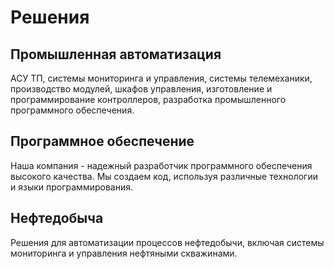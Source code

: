 # Решения

## Промышленная автоматизация

АСУ ТП, системы мониторинга и управления, системы телемеханики, производство модулей, шкафов управления, изготовление и программирование контроллеров, разработка промышленного программного обеспечения.

## Программное обеспечение

Наша компания - надежный разработчик программного обеспечения высокого качества. Мы создаем код, используя различные технологии и языки программирования.

## Нефтедобыча

Решения для автоматизации процессов нефтедобычи, включая системы мониторинга и управления нефтяными скважинами.
